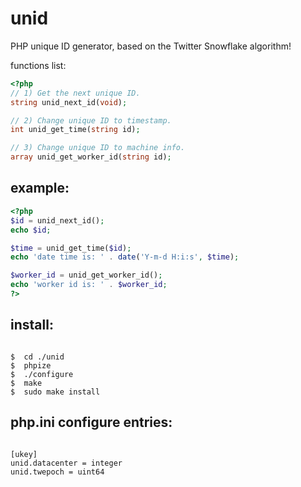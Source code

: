 # unid
PHP unique ID generator, based on the Twitter Snowflake algorithm!

functions list:<br />

```php
<?php
// 1) Get the next unique ID.
string unid_next_id(void);

// 2) Change unique ID to timestamp.
int unid_get_time(string id);

// 3) Change unique ID to machine info.
array unid_get_worker_id(string id);
```

example:
--------
```php
<?php
$id = unid_next_id();
echo $id;

$time = unid_get_time($id);
echo 'date time is: ' . date('Y-m-d H:i:s', $time);

$worker_id = unid_get_worker_id();
echo 'worker id is: ' . $worker_id;
?>
```


install:
--------
<pre><code>
$  cd ./unid
$  phpize
$  ./configure
$  make
$  sudo make install
</code></pre>


php.ini configure entries:
--------------------------
<pre><code>
[ukey]
unid.datacenter = integer
unid.twepoch = uint64
</code></pre>
